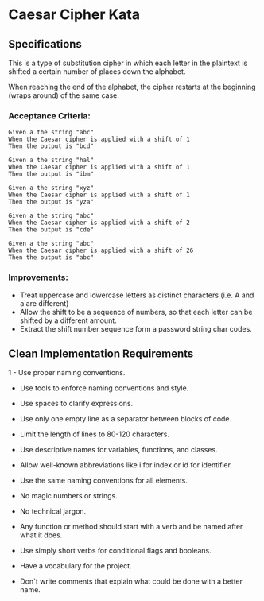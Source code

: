 # Caesar Cipher Kata

## Specifications

This is a type of substitution cipher in which each letter in the plaintext is shifted a certain number of places down the alphabet.

When reaching the end of the alphabet, the cipher restarts at the beginning (wraps around) of the same case.

### Acceptance Criteria:

```gherkin
Given a the string "abc"
When the Caesar cipher is applied with a shift of 1
Then the output is "bcd"
```

```gherkin
Given a the string "hal"
When the Caesar cipher is applied with a shift of 1
Then the output is "ibm"
```

```gherkin
Given a the string "xyz"
When the Caesar cipher is applied with a shift of 1
Then the output is "yza"
```

```gherkin
Given a the string "abc"
When the Caesar cipher is applied with a shift of 2
Then the output is "cde"
```

```gherkin
Given a the string "abc"
When the Caesar cipher is applied with a shift of 26
Then the output is "abc"
```


### Improvements:
- Treat uppercase and lowercase letters as distinct characters (i.e. A and a are different)
- Allow the shift to be a sequence of numbers, so that each letter can be shifted by a different amount.
- Extract the shift number sequence form a password string char codes.

## Clean Implementation Requirements

1 - Use proper naming conventions.

  - Use tools to enforce naming conventions and style.

  - Use spaces to clarify expressions.

  - Use only one empty line as a separator between blocks of code.

  - Limit the length of lines to 80-120 characters.

  - Use descriptive names for variables, functions, and classes.

  - Allow well-known abbreviations like i for index or id for identifier.

  - Use the same naming conventions for all elements.

  - No magic numbers or strings.

  - No technical jargon.

  - Any function or method should start with a verb and be named after what it does.

  - Use simply short verbs for conditional flags and booleans.

  - Have a vocabulary for the project.

  - Don`t write comments that explain what could be done with a better name.
